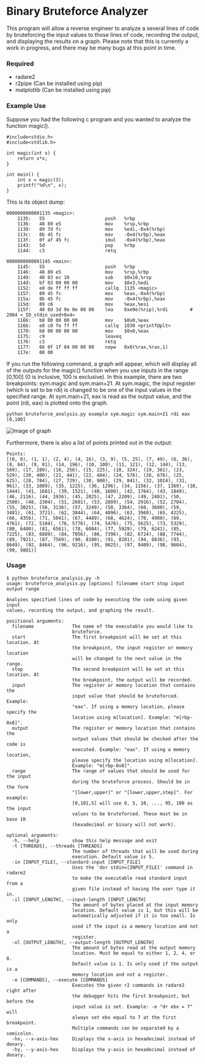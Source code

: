 # Binary Bruteforce Analyzer
This program will allow a reverse engineer to analyze a several lines of code by bruteforcing the input values to those lines of code, recording the output, and displaying the results on a graph. Please note that this is currently a work in progress, and there may be many bugs at this point in time.

### Required
* radare2
* r2pipe (Can be installed using pip)
* matplotlib (Can be installed using pip)

### Example Use
Suppose you had the following c program and you wanted to analyze the function magic().
```
#include<stdio.h>
#include<stdlib.h>

int magic(int x) {
    return x*x;
}

int main() {
    int x = magic(3);
    printf("%d\n", x);
}
```
This is its object dump:
```
0000000000001135 <magic>:
    1135:	55                   	push   %rbp
    1136:	48 89 e5             	mov    %rsp,%rbp
    1139:	89 7d fc             	mov    %edi,-0x4(%rbp)
    113c:	8b 45 fc             	mov    -0x4(%rbp),%eax
    113f:	0f af 45 fc          	imul   -0x4(%rbp),%eax
    1143:	5d                   	pop    %rbp
    1144:	c3                   	retq   

0000000000001145 <main>:
    1145:	55                   	push   %rbp
    1146:	48 89 e5             	mov    %rsp,%rbp
    1149:	48 83 ec 10          	sub    $0x10,%rsp
    114d:	bf 03 00 00 00       	mov    $0x3,%edi
    1152:	e8 de ff ff ff       	callq  1135 <magic>
    1157:	89 45 fc             	mov    %eax,-0x4(%rbp)
    115a:	8b 45 fc             	mov    -0x4(%rbp),%eax
    115d:	89 c6                	mov    %eax,%esi
    115f:	48 8d 3d 9e 0e 00 00 	lea    0xe9e(%rip),%rdi        # 2004 <_IO_stdin_used+0x4>
    1166:	b8 00 00 00 00       	mov    $0x0,%eax
    116b:	e8 c0 fe ff ff       	callq  1030 <printf@plt>
    1170:	b8 00 00 00 00       	mov    $0x0,%eax
    1175:	c9                   	leaveq 
    1176:	c3                   	retq   
    1177:	66 0f 1f 84 00 00 00 	nopw   0x0(%rax,%rax,1)
    117e:	00 00
```
If you run the following command, a graph will appear, which will display all of the outputs for the magic() function when you use inputs in the range [0,100] (0 is inclusive, 100 is exclusive). In this example, there are two breakpoints: sym.magic and sym.main+21. At sym.magic, the input register (which is set to be rdi) is changed to be one of the input values in the specified range. At sym.main+21, eax is read as the output value, and the point (rdi, eax) is plotted onto the graph.
```
python bruteforce_analysis.py example sym.magic sym.main+21 rdi eax [0,100]
```
![Image of graph](https://i.postimg.cc/Mp7ysZ0R/Screenshot-from-2019-10-26-19-19-03.png)

Furthermore, there is also a list of points printed out in the output:
```
Points:
[(0, 0), (1, 1), (2, 4), (4, 16), (3, 9), (5, 25), (7, 49), (6, 36), (8, 64), (9, 81), (14, 196), (10, 100), (11, 121), (12, 144), (13, 169), (17, 289), (16, 256), (15, 225), (18, 324), (19, 361), (23, 529), (20, 400), (21, 441), (22, 484), (24, 576), (26, 676), (25, 625), (28, 784), (27, 729), (30, 900), (29, 841), (32, 1024), (31, 961), (33, 1089), (35, 1225), (36, 1296), (34, 1156), (37, 1369), (38, 1444), (41, 1681), (39, 1521), (40, 1600), (42, 1764), (43, 1849), (46, 2116), (44, 1936), (45, 2025), (47, 2209), (49, 2401), (50, 2500), (48, 2304), (51, 2601), (53, 2809), (54, 2916), (52, 2704), (55, 3025), (56, 3136), (57, 3249), (58, 3364), (60, 3600), (59, 3481), (61, 3721), (62, 3844), (64, 4096), (63, 3969), (65, 4225), (66, 4356), (71, 5041), (67, 4489), (68, 4624), (70, 4900), (69, 4761), (72, 5184), (76, 5776), (74, 5476), (75, 5625), (73, 5329), (80, 6400), (81, 6561), (78, 6084), (77, 5929), (79, 6241), (85, 7225), (83, 6889), (84, 7056), (86, 7396), (82, 6724), (88, 7744), (89, 7921), (87, 7569), (90, 8100), (91, 8281), (94, 8836), (93, 8649), (92, 8464), (96, 9216), (95, 9025), (97, 9409), (98, 9604), (99, 9801)]
```

### Usage
```
$ python bruteforce_analysis.py -h
usage: bruteforce_analysis.py [options] filename start stop input output range

Analyzes specified lines of code by executing the code using given input
values, recording the output, and graphing the result.

positional arguments:
  filename              The name of the executable you would like to
                        bruteforce.
  start                 The first breakpoint will be set at this location. At
                        the breakpoint, the input register or memory location
                        will be changed to the next value in the range.
  stop                  The second breakpoint will be set at this location. At
                        the breakpoint, the output will be recorded.
  input                 The register or memory location that contains the
                        input value that should be bruteforced. Example:
                        "eax". If using a memory location, please specify the
                        location using m[location]. Example: "m[rbp-0x8]".
  output                The register or memory location that contains the
                        output values that should be checked after the code is
                        executed. Example: "eax". If using a memory location,
                        please specify the location using m[location].
                        Example: "m[rbp-0x8]".
  range                 The range of values that should be used for the input
                        during the bruteforce process. Should be in the form
                        "[lower,upper]" or "[lower,upper,step]". For example:
                        [0,101,5] will use 0, 5, 10, ..., 95, 100 as the input
                        values to be bruteforced. These must be in base 10
                        (hexadecimal or binary will not work).

optional arguments:
  -h, --help            show this help message and exit
  -t [THREADS], --threads [THREADS]
                        The number of threads that will be used during
                        execution. Default value is 5.
  -in [INPUT_FILE], --standard-input [INPUT_FILE]
                        Uses the 'dor stdin=[INPUT_FILE]' command in radare2
                        to make the executable read standard input from a
                        given file instead of having the user type it in.
  -il [INPUT_LENGTH], --input-length [INPUT_LENGTH]
                        The amount of bytes placed at the input memory
                        location. Default value is 1, but this will be
                        automatically adjusted if it is too small. Is only
                        used if the input is a memory location and not a
                        register.
  -ol [OUTPUT_LENGTH], --output-length [OUTPUT_LENGTH]
                        The amount of bytes read at the output memory
                        location. Must be equal to either 1, 2, 4, or 8.
                        Default value is 1. Is only used if the output is a
                        memory location and not a register.
  -e [COMMANDS], --execute [COMMANDS]
                        Executes the given r2 commands in radare2 right after
                        the debugger hits the first breakpoint, but before the
                        input value is set. Example: -e "dr ebx = 7" will
                        always set ebx equal to 7 at the first breakpoint.
                        Multiple commands can be separated by a semicolon.
  -hx, --x-axis-hex     Displays the x-axis in hexadecimal instead of denary.
  -hy, --y-axis-hex     Displays the y-axis in hexadecimal instead of denary.
```
